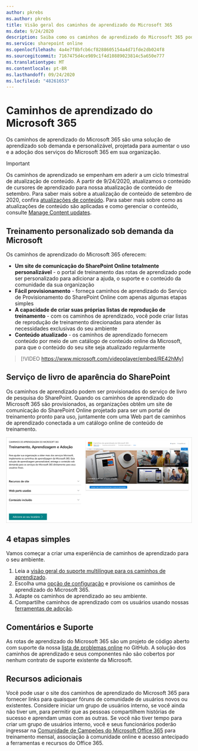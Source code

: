 ```yaml
---
author: pkrebs
ms.author: pkrebs
title: Visão geral dos caminhos de aprendizado do Microsoft 365
ms.date: 9/24/2020
description: Saiba como os caminhos de aprendizado do Microsoft 365 podem acelerar o uso e a adoção dos serviços do Microsoft 365 em sua organização. Os caminhos de aprendizado incluem uma Web part personalizada do SharePoint Online e um moderno site de treinamento em comunicações do SharePoint Online que é facilmente provisionado para o locatário do Microsoft 365.
ms.service: sharepoint online
ms.openlocfilehash: 4a4e7f8bfcb6cf8288605154a4d71fde2db024f8
ms.sourcegitcommit: 7167475d4ce989c1f4d10889023814c5a650e777
ms.translationtype: MT
ms.contentlocale: pt-BR
ms.lasthandoff: 09/24/2020
ms.locfileid: "48261653"
---
```

# <a name="microsoft-365-learning-pathways"></a>Caminhos de aprendizado do Microsoft 365 
Os caminhos de aprendizado do Microsoft 365 são uma solução de aprendizado sob demanda e personalizável, projetada para aumentar o uso e a adoção dos serviços do Microsoft 365 em sua organização.    

> [!IMPORTANT]
> Os caminhos de aprendizado se empenham em aderir a um ciclo trimestral de atualização de conteúdo. A partir de 9/24/2020, atualizamos o conteúdo de cursores de aprendizado para nossa atualização de conteúdo de setembro. Para saber mais sobre a atualização de conteúdo de setembro de 2020, confira [atualizações de conteúdo](custom_contentupdates.md). Para saber mais sobre como as atualizações de conteúdo são aplicadas e como gerenciar o conteúdo, consulte [Manage Content updates](custom_contentupdatesmanage.md).  

## <a name="on-demand-custom-training-from-microsoft"></a>Treinamento personalizado sob demanda da Microsoft

Os caminhos de aprendizado do Microsoft 365 oferecem:

- **Um site de comunicação do SharePoint Online totalmente personalizável** - o portal de treinamento das rotas de aprendizado pode ser personalizado para adicionar a ajuda, o suporte e o conteúdo da comunidade da sua organização
- **Fácil provisionamento** - forneça caminhos de aprendizado do Serviço de Provisionamento do SharePoint Online com apenas algumas etapas simples
- **A capacidade de criar suas próprias listas de reprodução de treinamento** - com os caminhos de aprendizado, você pode criar listas de reprodução de treinamento direcionadas para atender às necessidades exclusivas do seu ambiente
- **Conteúdo atualizado** - os caminhos de aprendizado fornecem conteúdo por meio de um catálogo de conteúdo online da Microsoft, para que o conteúdo do seu site seja atualizado regularmente

> [!VIDEO https://www.microsoft.com/videoplayer/embed/RE42hMy]

## <a name="sharepoint-look-book-service"></a>Serviço de livro de aparência do SharePoint
Os caminhos de aprendizado podem ser provisionados do serviço de livro de pesquisa do SharePoint. Quando os caminhos de aprendizado do Microsoft 365 são provisionados, as organizações obtêm um site de comunicação do SharePoint Online projetado para ser um portal de treinamento pronto para uso, juntamente com uma Web part de caminhos de aprendizado conectada a um catálogo online de conteúdo de treinamento. 

![Página de provisionamento do livro SharePoint looks](media/cg-provision.png)

## <a name="4-easy-steps"></a>4 etapas simples
Vamos começar a criar uma experiência de caminhos de aprendizado para o seu ambiente.
1. Leia a [visão geral do suporte multilíngue para os caminhos de aprendizado](custom_overview_ml.md). 
2. Escolha uma [opção de configuração](custom_setupoptions.md) e provisione os caminhos de aprendizado do Microsoft 365.  
3. Adapte os caminhos de aprendizado ao seu ambiente.
4. Compartilhe caminhos de aprendizado com os usuários usando nossas [ferramentas de adoção](driveadoption.md).

## <a name="feedback-and-support"></a>Comentários e Suporte

As rotas de aprendizado do Microsoft 365 são um projeto de código aberto com suporte da nossa [lista de problemas online](https://aka.ms/CustomLearningHelp) no GitHub. A solução dos caminhos de aprendizado e seus componentes não são cobertos por nenhum contrato de suporte existente da Microsoft.  

## <a name="additional-resources"></a>Recursos adicionais
Você pode usar o site dos caminhos de aprendizado do Microsoft 365 para fornecer links para quaisquer fóruns de comunidade de usuários novos ou existentes. Considere iniciar um grupo de usuários interno, se você ainda não tiver um, para permitir que as pessoas compartilhem histórias de sucesso e aprendam umas com as outras.  Se você não tiver tempo para criar um grupo de usuários interno, você e seus funcionários poderão ingressar na [Comunidade de Campeões do Microsoft Office 365](https://aka.ms/O365Champions) para treinamento mensal, associação à comunidade online e acesso antecipado a ferramentas e recursos do Office 365.